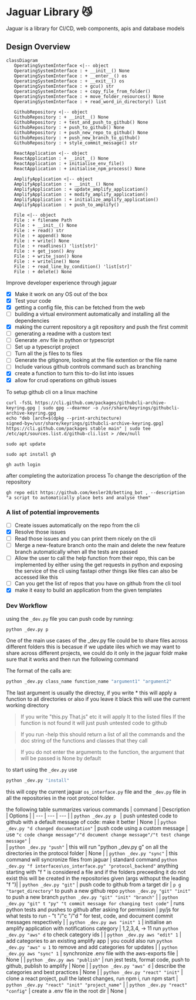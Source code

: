# Jaguar Library 😼

Jaguar is a library for CI/CD, web components, apis and database models

## Design Overview

```mermaid
classDiagram
   OperatingSystemInterface <|-- object
   OperatingSystemInterface : + __init__() None
   OperatingSystemInterface : + __enter__() os
   OperatingSystemInterface : + __exit__() os
   OperatingSystemInterface : + gcu() str
   OperatingSystemInterface : + copy_file_from_folder()
   OperatingSystemInterface : + move_folder_resources() None
   OperatingSystemInterface : + read_word_in_directory() list

   GithubRepository <|-- object
   GithubRepository : + __init__() None
   GithubRepository : + test_and_push_to_github() None
   GithubRepository : + push_to_github() None
   GithubRepository : + push_new_repo_to_github() None
   GithubRepository : + push_new_branch_to_github()
   GithubRepository : + style_commit_message() str

   ReactApplication <|-- object
   ReactApplication : + __init__() None
   ReactApplication : + initialise_env_file()
   ReactApplication : + initialise_npm_process() None

   AmplifyApplication <|-- object
   AmplifyApplication : + __init__() None
   AmplifyApplication : + update_amplify_application()
   AmplifyApplication : + modify_amplify_application()
   AmplifyApplication : + initialize_amplify_application()
   AmplifyApplication : + push_to_amplify()

   File <|-- object
   File : + filename Path
   File : + __init__() None
   File : + read() str
   File : + append() None
   File : + write() None
   File : + readlines() 'list[str]'
   File : + get_json() Any
   File : + write_json() None
   File : + writeline() None
   File : + read_line_by_condition() 'list[str]'
   File : + delete() None
```

Improve developer experience through jaguar

- [x] Make it work on any OS out of the box
- [x] Test your code
- [x] getting a config file, this can be fetched from the web
- [ ] building a virtual environment automatically and installing all the dependencies
- [x] making the current repository a git repository and push the first commit
- [ ] generating a readme with a custom text
- [ ] Generate .env file in python or typescript
- [ ] Set up a typescript project
- [ ] Turn all the js files to ts files
- [ ] Generate the gitignore, looking at the file extention or the file name
- [ ] Include various github controls command such as branching
- [x] create a function to turn this to-do list into issues
- [x] allow for crud operations on github issues

To setup github cli on a linux machine

```linux
curl -fsSL https://cli.github.com/packages/githubcli-archive-keyring.gpg | sudo gpg --dearmor -o /usr/share/keyrings/githubcli-archive-keyring.gpg
echo "deb [arch=$(dpkg --print-architecture)
signed-by=/usr/share/keyrings/githubcli-archive-keyring.gpg] https://cli.github.com/packages stable main" | sudo tee
/etc/apt/sources.list.d/github-cli.list > /dev/null
```

```linux
sudo apt update
```

```linux
sudo apt install gh
```

```linux
gh auth login
```

after completing the autorization process
To change the description of the repository

```linux
gh repo edit https://github.com/kesler20/betting_bot , --description "a script to automatically place bets and analyse them"
```

### A list of potential improvements

- [ ] Create issues automatically on the repo from the cli
- [x] Resolve those issues
- [ ] Read those issues and you can print them nicely on the cli
- [ ] Merge a new-feature branch onto the main and delete the new feature branch automatically when all the tests are passed
- [ ] Allow the user to call the help function from their repo, this can be implemented by either using the get requests in python and exposing the service of the cli using fastapi other things like files can also be accessed like this
- [ ] Can you get the list of repos that you have on github from the cli tool
- [x] make it easy to build an application from the given templates

### Dev Workflow

using the `_dev.py` file
you can push code by running:

```bash
python _dev.py p
```

One of the main use cases of the \_dev.py file could be to share files across different folders
this is becasue if we update iiles which we may want to share across different projects, we could do it only in the jaguar foldr
make sure that it works and then run the following command

The format of the calls are:

```bash
python _dev.py class_name function_name "argument1" "argument2"
```

The last argument is usually the directoy, if you write \* this will apply a function to all directories or also if you leave it black
this will use the current working directory

> If you write "this.py That.js" etc it will apply It to the listed files
> If the function is not found it will just push untested code to github

> If you run -help this should return a list of all the commands and the doc string of the functions and classes that they call

> If you do not enter the arguments to the function, the argument that will be passed is None by default

to start using the `_dev.py` use

```bash
python _dev.py "install"
```

this will copy the current jaguar `os_interface.py` file and the `_dev.py` file in all the repositories in the root protocol folder.

the following table summarizes various commands
| command | Description | Options |
| --- | --- | --- |
| `python _dev.py p ` | push untested code to github with a default message of code: make it better | None |
| `python _dev.py "d changed documentation"` | push code using a custom message | use `"c code change message"/"d document change message"/"t test change message"` |  
| `python _dev.py "push"` | this will run "python \_dev.py g" on all the directories in the protocol folder | None |
| `python _dev.py "sync"` | this command will syncronize files from jaguar | standard command `python _dev.py "f interfaces\os_interface.py" "protocol_backend"` anything starting with "f " is considered a file and if the folders preceeding it do not exist this will be created in the repositories given (args withoput the leading "f ")|
| `python _dev.py "git"` | push code to github from a target dir | `p g "target_directory"` to push a new github repo `python _dev.py "git" "init"` to push a new branch `python _dev.py "git" "init" "branch"` |
| `python _dev.py "git" t "py" "t commit message for changing test code"` | runs python tests and pushes to github after asking for permission | py/js for what tests to run - "t "/"c "/"d " for test, code, and document commit messages respectively |
| `python _dev.py aws "init" 1` | initialise an amplify application with notifications category | 1,2,3,4, -> 11 run `python _dev.py "aws" d` to check category ids |
| `python _dev.py aws "edit" 1` | add categories to an existing amplify app | you could also run `python _dev.py "aws" u 1` to remove and add categories for updates |
| `python _dev.py aws "sync" 1` | synchronize .env file with the aws-exports file | None |
| `python _dev.py aws "publish"` | run jest tests, format code, push to github, publish to amplify | None |
| `python _dev.py "aws" d` | describe the categories and best practices | None |
| `python _dev.py "react" "init"` | clone a react project, pull the latest changes, run npm i, run npm start | `python _dev.py "react" "init" "project_name"` |
| `python _dev.py "react" "config"` | create a .env file in the root dir | None |
